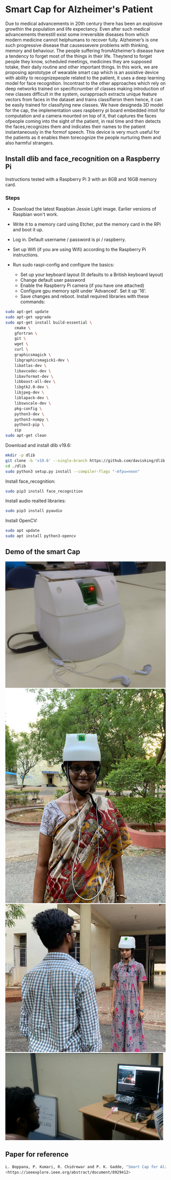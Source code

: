 # Smart Cap for Alzheimer's Patient
Due to medical advancements in 20th century there has been an explosive growthin the population and life expectancy. Even after such medical advancements therestill exist some irreversible diseases from which modern medicine cannot helphumans to recover fully.  Alzheimer’s is one such progressive disease that causessevere problems with thinking, memory and behaviour. The people suffering fromAlzheimer’s disease have a tendency to forget most of the things in their life. Theytend to forget people they know, scheduled meetings, medicines they are supposed totake, their daily routine and other important things. In this work, we are proposing aprototype of wearable smart cap which is an assistive device with ability to recognizepeople related to the patient, it uses a deep learning model for face recognition. Incontrast to the other approaches which rely on deep networks trained on specificnumber of classes making introduction of new classes difficult in the system, ourapproach extracts unique feature vectors from faces in the dataset and trains classifieron them hence, it can be easily trained for classifying new classes. We have designeda 3D model for the cap, the implementation uses raspberry pi board embedded intoit for computation and a camera mounted on top of it, that captures the faces ofpeople coming into the sight of the patient, in real time and then detects the faces,recognizes them and indicates their names to the patient instantaneously in the formof speech.  This device is very much useful for the patients as it enables them torecognize the people nurturing them and also harmful strangers.

## Install dlib and face_recognition on a Raspberry Pi
Instructions tested with a Raspberry Pi 3 with an 8GB and 16GB  memory card.

### Steps

* Download the latest Raspbian Jessie Light image. Earlier versions of Raspbian won't work.

* Write it to a memory card using Etcher, put the memory card in the RPi and boot it up.

* Log in. Default username / password is pi / raspberry.

* Set up Wifi (if you are using Wifi) according to the Raspberry Pi instructions.

* Run sudo raspi-config and configure the basics:

	* Set up your keyboard layout (It defaults to a British keyboard layout)
	* Change default user password
	* Enable the Raspberry Pi camera (if you have one attached)
	* Configure gpu memory split under 'Advanced'. Set it up '16'.
	* Save changes and reboot.
Install required libraries with these commands:
```bash
sudo apt-get update
sudo apt-get upgrade
sudo apt-get install build-essential \
    cmake \
    gfortran \
    git \
    wget \
    curl \
    graphicsmagick \
    libgraphicsmagick1-dev \
    libatlas-dev \
    libavcodec-dev \
    libavformat-dev \
    libboost-all-dev \
    libgtk2.0-dev \
    libjpeg-dev \
    liblapack-dev \
    libswscale-dev \
    pkg-config \
    python3-dev \
    python3-numpy \
    python3-pip \
    zip
sudo apt-get clean
```
Download and install dlib v19.6:
```bash
mkdir -p dlib
git clone -b 'v19.6' --single-branch https://github.com/davisking/dlib.git dlib/
cd ./dlib
sudo python3 setup.py install --compiler-flags "-mfpu=neon"
```
Install face_recognition:
```bash
sudo pip3 install face_recognition
```
Install audio realted libraries:
```bash
sudo pip3 install pyaudio
```
Install OpenCV:
```bash
sudo apt update
sudo apt install python3-opencv
```
## Demo of the smart Cap
![Cap which is 3D printed](demo/demo3.jpg)
![](demo/demo1.jpg)![](demo/demo2.jpg)
![Testing of the hardware](demo/demo.gif)

## Paper for reference
```bash
L. Boppana, P. Kumari, R. Chidrewar and P. K. Gadde, "Smart Cap for Alzheimer Patients using Deep Learning," TENCON 2019 - 2019 IEEE Region 10 Conference (TENCON), Kochi, India, 2019, pp. 2466-2471.
<https://ieeexplore.ieee.org/abstract/document/8929412>
```
